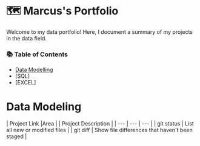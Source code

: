 # 🗺️ Marcus's Portfolio
Welcome to my data portfolio! Here, I document a summary of my projects in the data field.

### 📚 Table of Contents

- [Data Modelling](data-models)
- [SQL]
- [EXCEL]

# Data Modeling

| Project Link |Area | | Project Description |
| --- | --- | --- |
| git status | List all new or modified files |
| git diff | Show file differences that haven't been staged |









